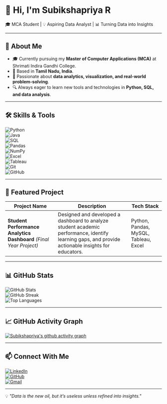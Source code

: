 # 👋 Hi, I'm Subikshapriya R  
🎓 MCA Student | 💡 Aspiring Data Analyst | 📊 Turning Data into Insights  

---

## 🚀 About Me
- 🎓 Currently pursuing my **Master of Computer Applications (MCA)** at Shrimati Indira Gandhi College.  
- 📍 Based in **Tamil Nadu, India**.  
- 🌱 Passionate about **data analytics, visualization, and real-world problem-solving**.  
- 🔍 Always eager to learn new tools and technologies in **Python, SQL, and data analysis**.  

---

## 🛠 Skills & Tools
![Python](https://img.shields.io/badge/Python-3776AB?style=for-the-badge&logo=python&logoColor=white)  
![Java](https://img.shields.io/badge/Java-ED8B00?style=for-the-badge&logo=openjdk&logoColor=white)  
![SQL](https://img.shields.io/badge/SQL-336791?style=for-the-badge&logo=postgresql&logoColor=white)  
![Pandas](https://img.shields.io/badge/Pandas-150458?style=for-the-badge&logo=pandas&logoColor=white)  
![NumPy](https://img.shields.io/badge/NumPy-013243?style=for-the-badge&logo=numpy&logoColor=white)  
![Excel](https://img.shields.io/badge/Microsoft_Excel-217346?style=for-the-badge&logo=microsoft-excel&logoColor=white)  
![Tableau](https://img.shields.io/badge/Tableau-E97627?style=for-the-badge&logo=tableau&logoColor=white)  
![Git](https://img.shields.io/badge/Git-F05032?style=for-the-badge&logo=git&logoColor=white)  
![GitHub](https://img.shields.io/badge/GitHub-181717?style=for-the-badge&logo=github&logoColor=white)  

---

## 📌 Featured Project
| Project Name | Description | Tech Stack |
|--------------|-------------|------------|
| **Student Performance Analytics Dashboard** *(Final Year Project)* | Designed and developed a dashboard to analyze student academic performance, identify learning gaps, and provide actionable insights for educators. | Python, Pandas, MySQL, Tableau, Excel |

---

## 📊 GitHub Stats
![GitHub Stats](https://github-readme-stats.vercel.app/api?username=subikshapriya&show_icons=true&theme=tokyonight)  
![GitHub Streak](https://streak-stats.demolab.com?user=subikshapriya&theme=tokyonight&hide_border=true)  
![Top Languages](https://github-readme-stats.vercel.app/api/top-langs/?username=subikshapriya&layout=compact&theme=tokyonight)

---

## 📈 GitHub Activity Graph
[![Subikshapriya's github activity graph](https://github-readme-activity-graph.vercel.app/graph?username=subikshapriya&theme=tokyo-night)](https://github.com/subikshapriya)

---

## 📫 Connect With Me
[![LinkedIn](https://img.shields.io/badge/LinkedIn-0077B5?style=for-the-badge&logo=linkedin&logoColor=white)](https://www.linkedin.com/in/subikshapriya)  
[![GitHub](https://img.shields.io/badge/GitHub-181717?style=for-the-badge&logo=github&logoColor=white)](https://github.com/subikshapriya)  
[![Gmail](https://img.shields.io/badge/Email-D14836?style=for-the-badge&logo=gmail&logoColor=white)](mailto:subikshas507@gmail.com)  

---

💡 *"Data is the new oil, but it’s useless unless refined into insights."*
